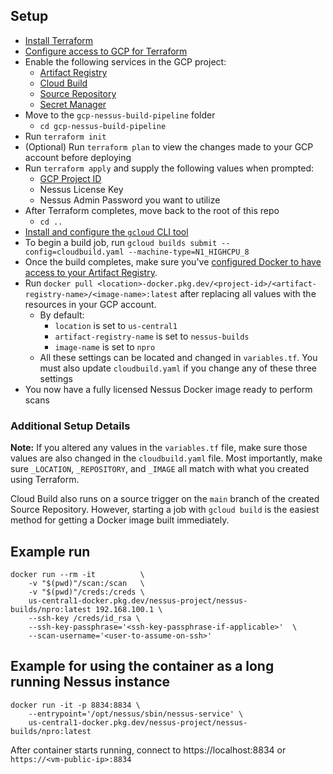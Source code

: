 ## Setup 
* [Install Terraform](https://learn.hashicorp.com/tutorials/terraform/install-cli?in=terraform/gcp-get-started)
* [Configure access to GCP for Terraform](https://learn.hashicorp.com/tutorials/terraform/google-cloud-platform-build?in=terraform/gcp-get-started#set-up-gcp)
* Enable the following services in the GCP project:
  * [Artifact Registry](https://cloud.google.com/artifact-registry/docs/enable-service)
  * [Cloud Build](https://cloud.google.com/build/docs/quickstart-build#before-you-begin)
  * [Source Repository](https://cloud.google.com/source-repositories/docs/quickstart#before-you-begin)
  * [Secret Manager](https://cloud.google.com/secret-manager/docs/configuring-secret-manager#enable_api)
* Move to the `gcp-nessus-build-pipeline` folder 
  * `cd gcp-nessus-build-pipeline`
* Run `terraform init`
* (Optional) Run `terraform plan` to view the changes made to your GCP account before deploying
* Run `terraform apply` and supply the following values when prompted:
  * [GCP Project ID](https://support.google.com/googleapi/answer/7014113?hl=en)
  * Nessus License Key
  * Nessus Admin Password you want to utilize
* After Terraform completes, move back to the root of this repo
  * `cd ..`
* [Install and configure the `gcloud` CLI tool](https://cloud.google.com/sdk/docs/install)
* To begin a build job, run `gcloud builds submit --config=cloudbuild.yaml --machine-type=N1_HIGHCPU_8`
* Once the build completes, make sure you've [configured Docker to have access to your Artifact Registry](https://cloud.google.com/artifact-registry/docs/docker/authentication).
* Run `docker pull <location>-docker.pkg.dev/<project-id>/<artifact-registry-name>/<image-name>:latest` after replacing all values with the resources in your GCP account.
  * By default:
    * `location` is set to `us-central1`
    * `artifact-registry-name` is set to `nessus-builds`
    * `image-name` is set to `npro`
  * All these settings can be located and changed in `variables.tf`. You must also update `cloudbuild.yaml` if you change any of these three settings
* You now have a fully licensed Nessus Docker image ready to perform scans 

### Additional Setup Details
**Note:** If you altered any values in the `variables.tf` file, make sure those values are also changed in the `cloudbuild.yaml` file. Most importantly, make sure `_LOCATION`, `_REPOSITORY`, and `_IMAGE` all match with what you created using Terraform.

Cloud Build also runs on a source trigger on the `main` branch of the created Source Repository. However, starting a job with `gcloud build` is the easiest method for getting a Docker image built immediately.

## Example run

```
docker run --rm -it          \
    -v "$(pwd)"/scan:/scan   \
    -v "$(pwd)"/creds:/creds \
    us-central1-docker.pkg.dev/nessus-project/nessus-builds/npro:latest 192.168.100.1 \ 
    --ssh-key /creds/id_rsa \
    --ssh-key-passphrase='<ssh-key-passphrase-if-applicable>'  \ 
    --scan-username='<user-to-assume-on-ssh>'
```

## Example for using the container as a long running Nessus instance
```
docker run -it -p 8834:8834 \
    --entrypoint='/opt/nessus/sbin/nessus-service' \
    us-central1-docker.pkg.dev/nessus-project/nessus-builds/npro:latest
```

After container starts running, connect to https://localhost:8834 or `https://<vm-public-ip>:8834`
